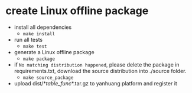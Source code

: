 # create Linux offline package
* install all dependencies
    * `make install` 
* run all tests
    * `make test`
* generate a Linux offline package
    * `make package`
* if `No matching distribution happened`, please delete the package in requirements.txt, download the source distribution into ./source folder. 
    * `make source_package`
* upload dist/\*_table_func_\*.tar.gz to yanhuang platform and register it